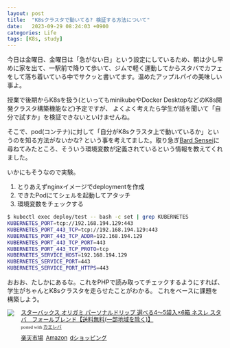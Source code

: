 ```yaml
---
layout: post
title:  "K8sクラスタで動いてる? 検証する方法について"
date:   2023-09-29 08:24:03 +0900
categories: Life
tags: [K8s, study]
---
```

今日は金曜日、金曜日は「急がない日」という設定にしているため、朝は少し早めに家を出て、一駅前で降りて歩いて、ジムで軽く運動してからスタバでカフェをして落ち着いている中でサクッと書いてます。温めたアップルパイの美味しい事よ。

授業で後期からK8sを扱う(といってもminikubeやDocker DesktopなどのK8s開発クラスタ構築機能など)予定ですが、
よくよく考えたら学生が話を聞いて「自分で試すか」を検証できないといけませんね。

そこで、pod(コンテナ)に対して「自分がK8sクラスタ上で動いているか」というのを知る方法がないかな?
という事を考えてました。取り急ぎ[Bard Sensei](https://bard.google.com/)に尋ねてみたところ、そういう環境変数が定義されているという情報を教えてくれました。

いかにもそうなので実験。

1. とりあえずnginxイメージでdeploymentを作成
2. できたPodにてシェルを起動してアタッチ
3. 環境変数をチェックする

```bash
$ kubectl exec deploy/test -- bash -c set | grep KUBERNETES
KUBERNETES_PORT=tcp://192.168.194.129:443
KUBERNETES_PORT_443_TCP=tcp://192.168.194.129:443
KUBERNETES_PORT_443_TCP_ADDR=192.168.194.129
KUBERNETES_PORT_443_TCP_PORT=443
KUBERNETES_PORT_443_TCP_PROTO=tcp
KUBERNETES_SERVICE_HOST=192.168.194.129
KUBERNETES_SERVICE_PORT=443
KUBERNETES_SERVICE_PORT_HTTPS=443
```

おおお、たしかにあるな。これをPHPで読み取ってチェックするようにすれば、学生がちゃんとK8sクラスタを走らせたことがわかる。
これをベースに課題を構築しよう。

<div class="kaerebalink-box" style="text-align:left;padding-bottom:20px;font-size:small;zoom: 1;overflow: hidden;"><div class="kaerebalink-image" style="float:left;margin:0 15px 10px 0;"><a href="//af.moshimo.com/af/c/click?a_id=11755941100lq2Ps&p_id=54&pc_id=54&pl_id=616&s_v=b5Rz2P0601xu&url=https%3A%2F%2Fitem.rakuten.co.jp%2Ftakaocoffee%2Fda14028%2F" target="_blank" ><img src="https://thumbnail.image.rakuten.co.jp/@0_mall/takaocoffee/cabinet/08593852/imgrc0170354679.jpg?_ex=128x128" style="border: none;" /></a><img src="//i.moshimo.com/af/i/impression?a_id=11755941100lq2Ps&p_id=54&pc_id=54&pl_id=616" width="1" height="1" style="border:none;"></div><div class="kaerebalink-info" style="line-height:120%;zoom: 1;overflow: hidden;"><div class="kaerebalink-name" style="margin-bottom:10px;line-height:120%"><a href="//af.moshimo.com/af/c/click?a_id=11755941100lq2Ps&p_id=54&pc_id=54&pl_id=616&s_v=b5Rz2P0601xu&url=https%3A%2F%2Fitem.rakuten.co.jp%2Ftakaocoffee%2Fda14028%2F" target="_blank" >スターバックス オリガミ パーソナルドリップ 選べる4～5袋入×6箱 ネスレ スタバ　フォールブレンド【送料無料(一部地域を除く)】</a><img src="//i.moshimo.com/af/i/impression?a_id=11755941100lq2Ps&p_id=54&pc_id=54&pl_id=616" width="1" height="1" style="border:none;"><div class="kaerebalink-powered-date" style="font-size:8pt;margin-top:5px;font-family:verdana;line-height:120%">posted with <a href="https://kaereba.com" rel="nofollow" target="_blank">カエレバ</a></div></div><div class="kaerebalink-detail" style="margin-bottom:5px;"></div><div class="kaerebalink-link1" style="margin-top:10px;"><div class="shoplinkrakuten" style="display:inline;margin-right:5px"><a href="//af.moshimo.com/af/c/click?a_id=11755941100lq2Ps&p_id=54&pc_id=54&pl_id=616&s_v=b5Rz2P0601xu&url=https%3A%2F%2Fsearch.rakuten.co.jp%2Fsearch%2Fmall%2F%25E3%2582%25B9%25E3%2582%25BF%25E3%2583%25BC%25E3%2583%2590%25E3%2583%2583%25E3%2582%25AF%25E3%2582%25B9%2520%25E3%2582%25AA%25E3%2583%25AA%25E3%2582%25AC%25E3%2583%259F%2520%25E3%2583%2591%25E3%2583%25BC%25E3%2582%25BD%25E3%2583%258A%25E3%2583%25AB%25E3%2583%2589%25E3%2583%25AA%25E3%2583%2583%25E3%2583%2597%2520%25E9%2581%25B8%25E3%2581%25B9%25E3%2582%258B4%25EF%25BD%259E5%25E8%25A2%258B%25E5%2585%25A5%25C3%25976%25E7%25AE%25B1%2520%25E3%2583%258D%25E3%2582%25B9%25E3%2583%25AC%2520%25E3%2582%25B9%25E3%2582%25BF%25E3%2583%2590%25E3%2580%2580%25E3%2583%2595%25E3%2582%25A9%25E3%2583%25BC%25E3%2583%25AB%25E3%2583%2596%25E3%2583%25AC%25E3%2583%25B3%25E3%2583%2589%2F-%2Ff.1-p.1-s.1-sf.0-st.A-v.2%3Fx%3D0" target="_blank" >楽天市場</a><img src="//i.moshimo.com/af/i/impression?a_id=11755941100lq2Ps&p_id=54&pc_id=54&pl_id=616" width="1" height="1" style="border:none;"></div><div class="shoplinkamazon" style="display:inline;margin-right:5px"><a href="//af.moshimo.com/af/c/click?a_id=920708&p_id=170&pc_id=185&pl_id=4062&s_v=b5Rz2P0601xu&url=https%3A%2F%2Fwww.amazon.co.jp%2Fgp%2Fsearch%3Fkeywords%3D%25E3%2582%25B9%25E3%2582%25BF%25E3%2583%25BC%25E3%2583%2590%25E3%2583%2583%25E3%2582%25AF%25E3%2582%25B9%2520%25E3%2582%25AA%25E3%2583%25AA%25E3%2582%25AC%25E3%2583%259F%2520%25E3%2583%2591%25E3%2583%25BC%25E3%2582%25BD%25E3%2583%258A%25E3%2583%25AB%25E3%2583%2589%25E3%2583%25AA%25E3%2583%2583%25E3%2583%2597%2520%25E9%2581%25B8%25E3%2581%25B9%25E3%2582%258B4%25EF%25BD%259E5%25E8%25A2%258B%25E5%2585%25A5%25C3%25976%25E7%25AE%25B1%2520%25E3%2583%258D%25E3%2582%25B9%25E3%2583%25AC%2520%25E3%2582%25B9%25E3%2582%25BF%25E3%2583%2590%25E3%2580%2580%25E3%2583%2595%25E3%2582%25A9%25E3%2583%25BC%25E3%2583%25AB%25E3%2583%2596%25E3%2583%25AC%25E3%2583%25B3%25E3%2583%2589%26__mk_ja_JP%3D%25E3%2582%25AB%25E3%2582%25BF%25E3%2582%25AB%25E3%2583%258A" target="_blank" >Amazon</a><img src="//i.moshimo.com/af/i/impression?a_id=920708&p_id=170&pc_id=185&pl_id=4062" width="1" height="1" style="border:none;"></div><div class="shoplinkdocomo" style="display:inline;margin-right:5px"><a href="https://prf.hn/click/camref:1100lq2Ps/destination:https%3A%2F%2Fshopping.dmkt-sp.jp%2Fproducts_search%3Fkeyword%3D%25E3%2582%25B9%25E3%2582%25BF%25E3%2583%25BC%25E3%2583%2590%25E3%2583%2583%25E3%2582%25AF%25E3%2582%25B9%2520%25E3%2582%25AA%25E3%2583%25AA%25E3%2582%25AC%25E3%2583%259F%2520%25E3%2583%2591%25E3%2583%25BC%25E3%2582%25BD%25E3%2583%258A%25E3%2583%25AB%25E3%2583%2589%25E3%2583%25AA%25E3%2583%2583%25E3%2583%2597%2520%25E9%2581%25B8%25E3%2581%25B9%25E3%2582%258B4%25EF%25BD%259E5%25E8%25A2%258B%25E5%2585%25A5%25C3%25976%25E7%25AE%25B1%2520%25E3%2583%258D%25E3%2582%25B9%25E3%2583%25AC%2520%25E3%2582%25B9%25E3%2582%25BF%25E3%2583%2590%25E3%2580%2580%25E3%2583%2595%25E3%2582%25A9%25E3%2583%25BC%25E3%2583%25AB%25E3%2583%2596%25E3%2583%25AC%25E3%2583%25B3%25E3%2583%2589" target="_blank" >dショッピング</a></div></div></div><div class="booklink-footer" style="clear: left"></div></div>
